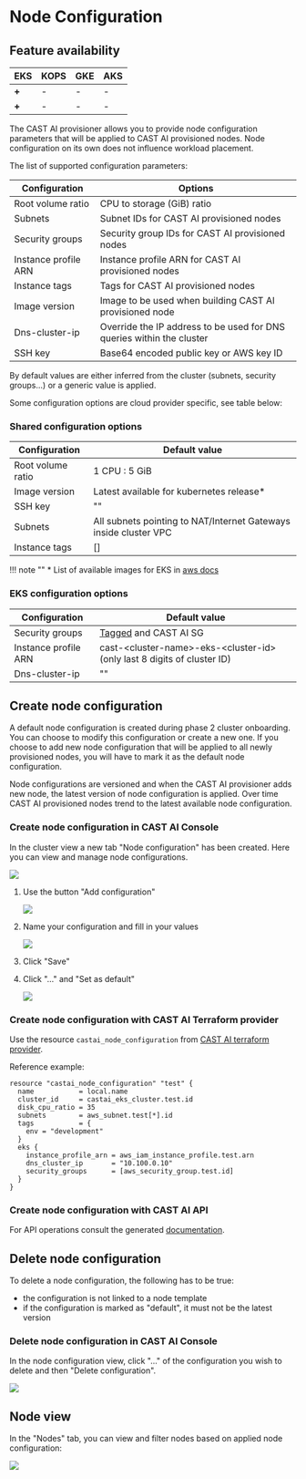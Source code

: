 # Node Configuration

## Feature availability

| EKS | KOPS | GKE | AKS |
| --- | ---- | --- | --- |
| **+** |  -   |  -  |  -  |
| **+** |  -   |  -  |  -  |

The CAST AI provisioner allows you to provide node configuration parameters
that will be applied to CAST AI provisioned nodes.
Node configuration on its own does not influence workload placement.

The list of supported configuration parameters:

| Configuration         | Options |
|-----------------------|---------|
| Root volume ratio    | CPU to storage (GiB) ratio |
| Subnets               | Subnet IDs for CAST AI provisioned nodes |
| Security groups       | Security group IDs for CAST AI provisioned nodes |
| Instance profile ARN  |  Instance profile ARN for CAST AI provisioned nodes |
| Instance tags         | Tags for CAST AI provisioned nodes |
| Image version         | Image to be used when building CAST AI provisioned node |
| Dns-cluster-ip        | Override the IP address to be used for DNS queries within the cluster |
| SSH key               | Base64 encoded public key or AWS key ID |

By default values are either inferred from the cluster (subnets, security groups...) or a generic value is applied.

Some configuration options are cloud provider specific, see table below:

### Shared configuration options

| Configuration        | Default value  |
|----------------------|----------------|
| Root volume ratio   |  1 CPU : 5 GiB |
| Image version        | Latest available for kubernetes release* |
| SSH key              | ""             |
| Subnets              | All subnets pointing to NAT/Internet Gateways inside cluster VPC |
| Instance tags        | []             |

!!! note ""
    \* List of available images for EKS in [aws docs](https://docs.aws.amazon.com/eks/latest/userguide/eks-optimized-ami.html)

### EKS configuration options

| Configuration        | Default value |
|----------------------|---------------|
| Security groups      | [Tagged](https://docs.aws.amazon.com/eks/latest/userguide/sec-group-reqs.html) and CAST AI SG |
| Instance profile ARN | cast-<cluster-name\>-eks-<cluster-id\> (only last 8 digits of cluster ID) |
| Dns-cluster-ip       | ""            |

## Create node configuration

A default node configuration is created during phase 2 cluster onboarding.
You can choose to modify this configuration or create a new one.
If you choose to add new node configuration that will be applied to all newly
provisioned nodes, you will have to mark it as the default node configuration.

Node configurations are versioned and when the CAST AI provisioner adds new node,
the latest version of node configuration is applied. Over time CAST AI provisioned
nodes trend to the latest available node configuration.

### Create node configuration in CAST AI Console

In the cluster view a new tab "Node configuration" has been created.
Here you can view and manage node configurations.

![](node-config/node-config.png)

 1. Use the button "Add configuration"

    ![](node-config/node-config-create-1.png)

 2. Name your configuration and fill in your values

    ![](node-config/node-config-create-2.png)

 3. Click "Save"

 4. Click "..." and "Set as default"

    ![](node-config/node-config-create-3.png)

### Create node configuration with CAST AI Terraform provider

Use the resource `castai_node_configuration` from [CAST AI terraform provider](https://github.com/castai/terraform-provider-castai).

Reference example:

```hcl
resource "castai_node_configuration" "test" {
  name           = local.name
  cluster_id     = castai_eks_cluster.test.id
  disk_cpu_ratio = 35
  subnets        = aws_subnet.test[*].id
  tags           = {
    env = "development"
  }
  eks {
    instance_profile_arn = aws_iam_instance_profile.test.arn
    dns_cluster_ip       = "10.100.0.10"
    security_groups      = [aws_security_group.test.id]
  }
}
```

### Create node configuration with CAST AI API

For API operations consult the generated [documentation](https://api.cast.ai/v1/spec/#/NodeConfigurationAPI).

## Delete node configuration

To delete a node configuration, the following has to be true:

* the configuration is not linked to a node template
* if the configuration is marked as "default", it must not be the latest version

### Delete node configuration in CAST AI Console

In the node configuration view, click "..." of the configuration you wish to delete
and then "Delete configuration".

![](node-config/node-config-delete.png)

## Node view

In the "Nodes" tab, you can view and filter nodes based on applied node configuration:

![](node-config/node-config-list.png)

